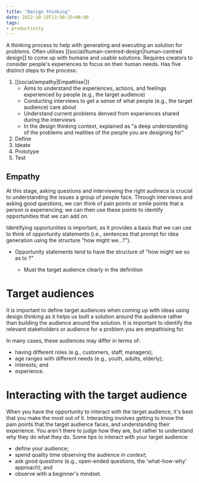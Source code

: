 ```yaml
---
title: "Design thinking"
date: 2022-10-19T13:50:15+08:00
tags:
- productivity
---
```


A thinking process to help with generating and executing an solution for problems. Often utilises [[social/human-centred-design|human-centred design]] to come up with humane and usable solutions. Requires creators to consider people's experiences to focus on their human needs. Has five distinct steps to the process:

1. [[social/empathy|Empathise|]]
	- Aims to understand the experiences, actions, and feelings experienced by people (e.g., the target audience)
	- Conducting interviews to get a sense of what people (e.g., the target audience) care about
	- Understand current problems derived from experiences shared during the interviews
	- In the design thinking context, explained as "a deep understanding of the problems and realities of the people you are designing for"
2. Define
3. Ideate
4. Prototype
5. Test

## Empathy
At this stage, asking questions and interviewing the right audinece is crucial to understanding the issues a group of people face. Through interviews and asking good questions, we can think of pain points or smile points that a person is experiencing; we can then use these points to identify opportunities that we can add on.

Identifying opportunities is important, as it provides a basis that we can use to think of opportunity statements (i.e., sentences that prompt for idea generation using the structure "how might we...?").
- Opportunity statements tend to have the structure of "how might we <problem with user> so as to <impact>?"
	- Must the target audience clearly in the definition

# Target audiences

It is important to define target audiences when coming up with ideas using design thinking as it helps us built a solution around the audience rather than building the audience around the solution. It is important to identify the relevant stakeholders or audience for a problem you are empathising for.

In many cases, these audiences may differ in terms of:

- having different roles (e.g., customers, staff, managers);
- age ranges with different needs (e.g., youth, adults, elderly);
- interests; and
- experience.

# Interacting with the target audience

When you have the opportunity to interact with the target audience, it's best that you make the most out of it. Interacting involves getting to know the pain points that the target audience faces, and understanding their experience. You aren't there to judge how they are, but rather to understand why they do what they do. Some tips to interact with your target audience:

- define your audience;
- spend quality time observing the audience *in context*;
- ask good questions (e.g., open-ended questions, the 'what-how-why' approach); and
- observe with a beginner's mindset.